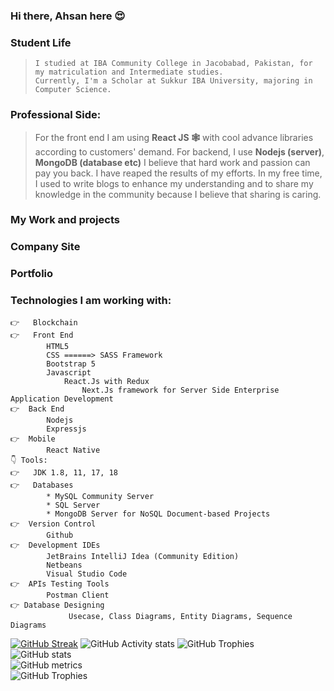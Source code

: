 ### Hi there, Ahsan here 😍 

    
### Student Life
>     I studied at IBA Community College in Jacobabad, Pakistan, for my matriculation and Intermediate studies.
>     Currently, I'm a Scholar at Sukkur IBA University, majoring in Computer Science.
###  Professional Side:
>   For the front end I am using **React JS 🕸️** with cool advance libraries according to customers' demand.
    For backend, I use **Nodejs (server)**, **MongoDB (database etc)**
    I believe that hard work and passion can pay you back. I have reaped the results of my efforts. In my free time, I used to write blogs to enhance my      understanding and to share my knowledge in the community because I believe that sharing is caring.
### My Work and projects

### Company Site

### Portfolio

### Technologies I am working with:
    👉	Blockchain 
    👉	Front End
            HTML5
            CSS ======> SASS Framework
            Bootstrap 5
            Javascript
                React.Js with Redux
                    Next.Js framework for Server Side Enterprise Application Development
    👉  Back End
            Nodejs
            Expressjs
    👉  Mobile
            React Native
    👇 Tools:
    👉	JDK 1.8, 11, 17, 18
    👉	Databases
            * MySQL Community Server
            * SQL Server
            * MongoDB Server for NoSQL Document-based Projects
    👉  Version Control
            Github
    👉  Development IDEs
            JetBrains IntelliJ Idea (Community Edition)
            Netbeans
            Visual Studio Code
    👉  APIs Testing Tools
            Postman Client
    👉 Database Designing
                 Usecase, Class Diagrams, Entity Diagrams, Sequence Diagrams
[![GitHub Streak](https://streak-stats.demolab.com/?user=ahsan-ali49)](https://git.io/streak-stats)
 ![GitHub Activity stats]( https://activity-graph.herokuapp.com/graph?username=ahsan-ali49)
![GitHub Trophies ](https://github-profile-trophy.vercel.app/?username=ahsan-ali49)  
![GitHub stats](https://github-readme-stats.vercel.app/api?username=ahsan-ali49&show_icons=true&theme=dark)  
![GitHub metrics](https://metrics.lecoq.io/ahsan-ali49)  
![GitHub Trophies ](https://github-readme-stats.vercel.app/api/top-langs/?username=ahsan-ali49)  

